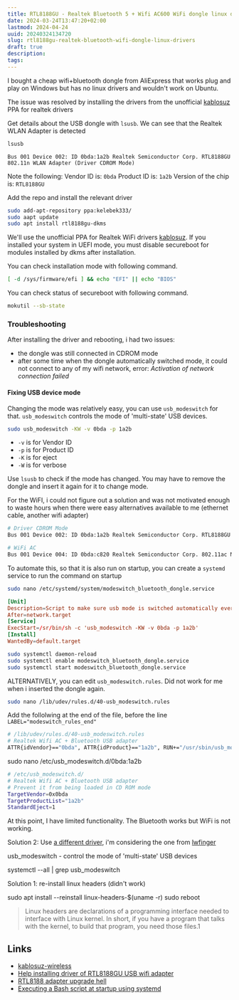 ```yaml
---
title: RTL8188GU - Realtek Bluetooth 5 + Wifi AC600 WiFi dongle linux drivers
date: 2024-03-24T13:47:20+02:00
lastmod: 2024-04-24
uuid: 20240324134720
slug: rtl8188gu-realtek-bluetooth-wifi-dongle-linux-drivers
draft: true
description: 
tags: 
---
```


I bought a cheap wifi+bluetooth dongle from AliExpress that works plug and play on Windows but has no linux drivers and wouldn't work on Ubuntu. 

The issue was resolved by installing the drivers from the unofficial [kablosuz][kablosuz] PPA for realtek drivers

Get details about the USB dongle with `lsusb`. We can see that the Realtek WLAN Adapter is detected

```bash
lsusb
```

```
Bus 001 Device 002: ID 0bda:1a2b Realtek Semiconductor Corp. RTL8188GU 802.11n WLAN Adapter (Driver CDROM Mode)
```

Note the following: 
Vendor ID is: `0bda`
Product ID is: `1a2b`
Version of the chip is: `RTL8188GU`


Add the repo and install the relevant driver

```bash
sudo add-apt-repository ppa:kelebek333/
sudo aapt update
sudo apt install rtl8188gu-dkms
```

We'll use the unofficial PPA for Realtek WiFi drivers [kablosuz][kablosuz]. If you installed your system in UEFI mode, you must disable secureboot for modules installed by dkms after installation.

You can check installation mode with following command.

```bash
[ -d /sys/firmware/efi ] && echo "EFI" || echo "BIOS"
```

You can check status of secureboot with following command.

```bash
mokutil --sb-state
```

### Troubleshooting

After installing the driver and rebooting, i had two issues:
- the dongle was still connected in CDROM mode
- after some time when the dongle automatically switched mode, it could not connect to any of my wifi network, error: _Activation of network connection failed_


#### Fixing USB device mode

Changing the mode was relatively easy, you can use `usb_modeswitch` for that. `usb_modeswitch` controls the mode of 'multi-state' USB devices.

```bash
sudo usb_modeswitch -KW -v 0bda -p 1a2b
```

- `-v` is for Vendor ID
- `-p` is for Product ID
- `-K` is for eject
- `-W` is for verbose

Use `lsusb` to check if the mode has changed. You may have to remove the dongle and insert it again for it to change mode.

For the WiFI, i could not figure out a solution and was not motivated enough to waste hours when there were easy alternatives available to me (ethernet cable, another wifi adapter)

```bash
# Driver CDROM Mode
Bus 001 Device 002: ID 0bda:1a2b Realtek Semiconductor Corp. RTL8188GU 802.11n WLAN Adapter (Driver CDROM Mode)
```

```bash
# WiFi AC 
Bus 001 Device 004: ID 0bda:c820 Realtek Semiconductor Corp. 802.11ac NIC
```

To automate this, so that it is also run on startup, you can create a `systemd` service to run the command on startup

```bash
sudo nano /etc/systemd/system/modeswitch_bluetooth_dongle.service
```

```conf
[Unit]
Description=Script to make sure usb mode is switched automatically every time we restart
After=network.target
[Service]
ExecStart=/sr/bin/sh -c 'usb_modeswitch -KW -v 0bda -p 1a2b'
[Install]
WantedBy=default.target
```

```bash
sudo systemctl daemon-reload
sudo systemctl enable modeswitch_bluetooth_dongle.service
sudo systemctl start modeswitch_bluetooth_dongle.service
```


ALTERNATIVELY, you can edit `usb_modeswitch.rules`. Did not work for me when i inserted the dongle again.


```bash
sudo nano /lib/udev/rules.d/40-usb_modeswitch.rules
```

Add the follolwing at the end of the file, before the line `LABEL="modeswitch_rules_end"`

```bash
# /lib/udev/rules.d/40-usb_modeswitch.rules
# Realtek Wifi AC + Bluetooth USB adapter
ATTR{idVendor}=="0bda", ATTR{idProduct}=="1a2b", RUN+="/usr/sbin/usb_modeswitch -K -v 0bda -p 1a2b"
```


sudo nano /etc/usb_modeswitch.d/0bda:1a2b

```bash
# /etc/usb_modeswitch.d/
# Realtek Wifi AC + Bluetooth USB adapter 
# Prevent it from being loaded in CD ROM mode 
TargetVendor=0x0bda
TargetProductList="1a2b"
StandardEject=1
```

At this point, I have limited functionality. The Bluetooth works but WiFi is not working.

Solution 2: Use [a different driver](https://github.com/search?q=rtl8188gu&type=repositories), i'm considering the one from [lwfinger](https://github.com/lwfinger/rtl8188gu)


usb_modeswitch - control the mode of 'multi-state' USB devices

systemctl --all | grep usb_modeswitch


Solution 1: re-install linux headers (didn't work)

sudo apt install --reinstall linux-headers-$(uname -r)
sudo reboot

> Linux headers are declarations of a programming interface needed to interface with Linux kernel. In short, if you have a program that talks with the kernel, to build that program, you need those files.1

Links
---

- [kablosuz-wireless][kablosuz]
- [Help installing driver of RTL8188GU USB wifi adapter](https://www.reddit.com/r/linuxmint/comments/14h2jqo/help_installing_driver_of_rtl8188gu_usb_wifi/)
- [RTL8188 adapter upgrade hell](https://play.datalude.com/blog/2022/08/rtl8188-adapter-upgrade-hell/)
- [Executing a Bash script at startup using systemd](https://www.squash.io/executing-bash-script-at-startup-in-ubuntu-linux/)

[kablosuz]: https://launchpad.net/~kelebek333/+archive/ubuntu/kablosuz

